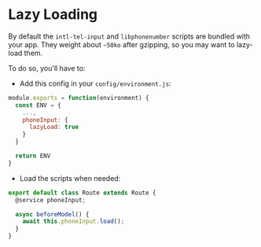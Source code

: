 # Lazy Loading

By default the `intl-tel-input` and `libphonenumber` scripts are bundled with your app. They weight about `~50ko` after gzipping, so you may want to lazy-load them.

To do so, you'll have to:

- Add this config in your `config/environment.js`:

```js
module.exports = function(environment) {
  const ENV = {
    ...,
    phoneInput: {
      lazyLoad: true
    }
  }

  return ENV
}
```

- Load the scripts when needed:

```js
export default class Route extends Route {
  @service phoneInput;

  async beforeModel() {
    await this.phoneInput.load();
  }
}
```
